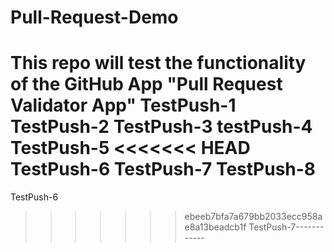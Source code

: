 # Pull-Request-Demo
This repo will test the functionality of the GitHub App "Pull Request Validator App"
TestPush-1
TestPush-2
TestPush-3
testPush-4
TestPush-5
<<<<<<< HEAD
TestPush-6
TestPush-7
TestPush-8
=======
TestPush-6
>>>>>>> ebeeb7bfa7a679bb2033ecc958ae8a13beadcb1f
TestPush-7------------